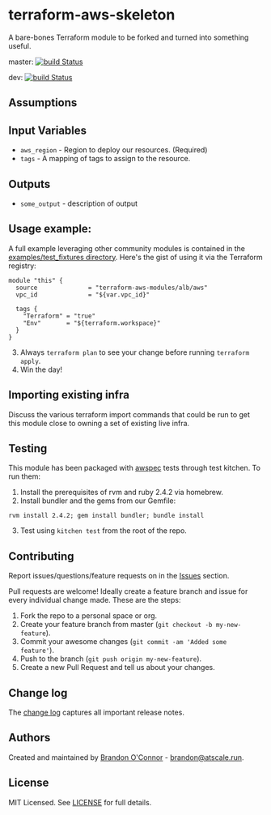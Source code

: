 # terraform-aws-skeleton
A bare-bones Terraform module to be forked and turned into something useful.

master: [![build Status](https://travis-ci.org/run-at-scale/terraform-aws-skeleton.svg?branch=master)](https://travis-ci.org/run-at-scale/terraform-aws-skeleton)

dev: [![build Status](https://travis-ci.org/run-at-scale/terraform-aws-skeleton.svg?branch=dev)](https://travis-ci.org/run-at-scale/terraform-aws-skeleton)

## Assumptions

## Input Variables
* `aws_region` - Region to deploy our resources. (Required)
* `tags` - A mapping of tags to assign to the resource.

## Outputs
* `some_output` - description of output

## Usage example:
A full example leveraging other community modules is contained in the [examples/test_fixtures directory](examples/test_fixtures). Here's the gist of using it via the Terraform registry:
```
module "this" {
  source              = "terraform-aws-modules/alb/aws"
  vpc_id              = "${var.vpc_id}"

  tags {
    "Terraform" = "true"
    "Env"       = "${terraform.workspace}"
  }
}
```
3. Always `terraform plan` to see your change before running `terraform apply`.
4. Win the day!

## Importing existing infra
Discuss the various terraform import commands that could be run to get this module close to owning a set of existing live infra.

## Testing
This module has been packaged with [awspec]('https://github.com/k1LoW/awspec') tests through test kitchen. To run them:
1. Install the prerequisites of rvm and ruby 2.4.2 via homebrew.
2. Install bundler and the gems from our Gemfile:
```
rvm install 2.4.2; gem install bundler; bundle install
```
3. Test using `kitchen test` from the root of the repo.

## Contributing
Report issues/questions/feature requests on in the [Issues](https://github.com/run-at-scale/terraform-aws-skeleton/issues) section.

Pull requests are welcome! Ideally create a feature branch and issue for every
individual change made. These are the steps:

1. Fork the repo to a personal space or org.
2. Create your feature branch from master (`git checkout -b my-new-feature`).
4. Commit your awesome changes (`git commit -am 'Added some feature'`).
5. Push to the branch (`git push origin my-new-feature`).
6. Create a new Pull Request and tell us about your changes.

## Change log
The [change log](CHANGELOG.md) captures all important release notes.

## Authors
Created and maintained by [Brandon O'Connor](https://github.com/brandoconnor) - brandon@atscale.run.

## License
MIT Licensed. See [LICENSE](LICENSE) for full details.
